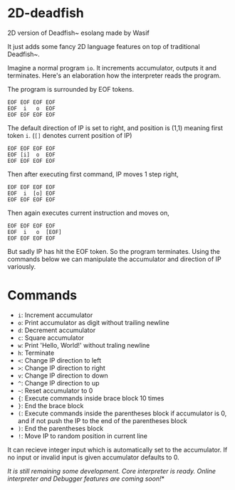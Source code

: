 # 2D-deadfish
2D version of Deadfish~ esolang made by Wasif

It just adds some fancy 2D language features on top of traditional Deadfish~.

Imagine a normal program `io`. It increments accumulator, outputs it and terminates. Here's an elaboration how the interpreter reads the program.

The program is surrounded by EOF tokens.

```
EOF EOF EOF EOF
EOF  i   o  EOF
EOF EOF EOF EOF
```
The default direction of IP is set to right, and position is (1,1) meaning first token `i`. (`[]` denotes current position of IP)

```
EOF EOF EOF EOF
EOF [i]  o  EOF
EOF EOF EOF EOF
```

Then after executing first command, IP moves 1 step right,

```
EOF EOF EOF EOF
EOF  i  [o] EOF
EOF EOF EOF EOF
```
Then again executes current instruction and moves on,
```
EOF EOF EOF EOF
EOF  i   o  [EOF]
EOF EOF EOF EOF
```
But sadly IP has hit the EOF token. So the program terminates. Using the commands below we can manipulate the accumulator and direction of IP variously.

# Commands

- `i`: Increment accumulator
- `o`: Print accumulator as digit without trailing newline
- `d`: Decrement accumulator
- `c`: Square accumulator
- `w`: Print 'Hello, World!' without traling newline
- `h`: Terminate
- `<`: Change IP direction to left
- `>`: Change IP direction to right
- `v`: Change IP direction to down
- `^`: Change IP direction to up
- `~`: Reset accumulator to 0
- `{`: Execute commands inside brace block 10 times
- `}`: End the brace block
- `(`: Execute commands inside the parentheses block if accumulator is 0, and if not push the IP to the end of the parentheses block
- `)`: End the parentheses block
- `!`: Move IP to random position in current line

It can recieve integer input which is automatically set to the accumulator. If no input or invalid input is given accumulator defaults to 0.

*It is still remaining some development. Core interpreter is ready. Online interpreter and Debugger features are coming soon!**
